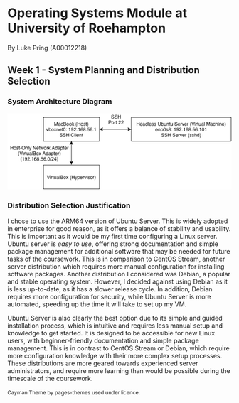 # Operating Systems Module at University of Roehampton
By Luke Pring (A00012218)
## Week 1 - System Planning and Distribution Selection
### System Architecture Diagram
<img src="https://raw.githubusercontent.com/lukepring/operating-systems-uor/refs/heads/main/System%20Diagram.png">

### Distribution Selection Justification
I chose to use the ARM64 version of Ubuntu Server. This is widely adopted in enterprise for good reason, as it offers a balance of stability and usability. This is important as it would be my first time configuring a Linux server. Ubuntu server is *easy to use*, offering strong documentation and simple package management for additional software that may be needed for future tasks of the coursework. This is in comparison to CentOS Stream, another server distribution which requires more manual configuration for installing software packages. Another distribution I considered was Debian, a popular and stable operating system. However, I decided against using Debian as it is less up-to-date, as it has a slower release cycle. In addition, Debian requires more configuration for security, while Ubuntu Server is more automated, speeding up the time it will take to set up my VM.

Ubuntu Server is also clearly the best option due to its simple and guided installation process, which is intuitive and requires less manual setup and knowledge to get started. It is designed to be accessible for new Linux users, with beginner-friendly documentation and simple package management. This is in contrast to CentOS Stream or Debian, which require more configuration knowledge with their more complex setup processes. These distributions are more geared towards experienced server administrators, and require more learning than would be possible during the timescale of the coursework.

<small>Cayman Theme by pages-themes used under licence.</small>
